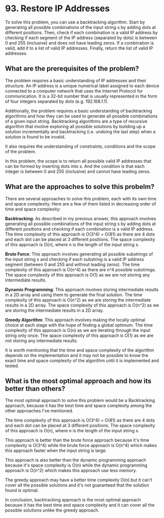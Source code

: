 # 93. Restore IP Addresses
To solve this problem, you can use a backtracking algorithm. Start by generating all possible combinations of the input string s by adding dots at different positions. Then, check if each combination is a valid IP address by checking if each segment of the IP address (separated by dots) is between 0 and 255 (inclusive) and does not have leading zeros. If a combination is valid, add it to a list of valid IP addresses. Finally, return the list of valid IP addresses.

## What are the prerequisites of the problem?
The problem requires a basic understanding of IP addresses and their structure. An IP address is a unique numerical label assigned to each device connected to a computer network that uses the Internet Protocol for communication. It is a 32-bit number that is usually represented in the form of four integers separated by dots (e.g. 192.168.1.1).

Additionally, the problem requires a basic understanding of backtracking algorithms and how they can be used to generate all possible combinations of a given input string. Backtracking algorithms are a type of recursive algorithm that involve exploring all possible solutions by building up a solution incrementally and backtracking (i.e. undoing the last step) when a solution is found to be invalid.

It also requires the understanding of constraints, conditions and the scope of the problem.

In this problem, the scope is to return all possible valid IP addresses that can be formed by inserting dots into s. And the condition is that each integer is between 0 and 255 (inclusive) and cannot have leading zeros.

## What are the approaches to solve this probelm?

There are several approaches to solve this problem, each with its own time and space complexity. Here are a few of them listed in decreasing order of time and space complexity:

**Backtracking**: As described in my previous answer, this approach involves generating all possible combinations of the input string s by adding dots at different positions and checking if each combination is a valid IP address. The time complexity of this approach is O(3^4) = O(81) as there are 4 dots and each dot can be placed at 3 different positions. The space complexity of this approach is O(n), where n is the length of the input string s.

**Brute Force**: This approach involves generating all possible substrings of the input string s and checking if each substring is a valid IP address segment (between 0 and 255 and without leading zeros). The time complexity of this approach is O(n^4) as there are n^4 possible substrings. The space complexity of this approach is O(1) as we are not storing any intermediate results.

**Dynamic Programming**: This approach involves storing intermediate results in a 2D array and using them to generate the final solution. The time complexity of this approach is O(n^2) as we are storing the intermediate results in a 2D array. The space complexity of this approach is O(n^2) as we are storing the intermediate results in a 2D array.

**Greedy Algorithm**: This approach involves making the locally optimal choice at each stage with the hope of finding a global optimum. The time complexity of this approach is O(n) as we are iterating through the input string only once. The space complexity of this approach is O(1) as we are not storing any intermediate results.

It is worth mentioning that the time and space complexity of the algorithm depends on the implementation and it may not be possible to know the exact time and space complexity of the algorithm until it is implemented and tested.

## What is the most optimal approach and how its better than others?
The most optimal approach to solve this problem would be a Backtracking approach, because it has the best time and space complexity among the other approaches I've mentioned.

The time complexity of this approach is O(3^4) = O(81) as there are 4 dots and each dot can be placed at 3 different positions. The space complexity of this approach is O(n), where n is the length of the input string s.

This approach is better than the brute force approach because it's time complexity is O(3^4) while the brute force approach is O(n^4) which makes this approach faster when the input string is large.

This approach is also better than the dynamic programming approach because it's space complexity is O(n) while the dynamic programming approach is O(n^2) which makes this approach use less memory.

The greedy approach may have a better time complexity O(n) but it can't cover all the possible solutions and it's not guaranteed that the solution found is optimal.

In conclusion, backtracking approach is the most optimal approach because it has the best time and space complexity and it can cover all the possible solutions unlike the greedy approach.




